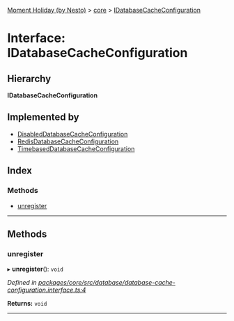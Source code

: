 [Moment Holiday (by Nesto)](../README.md) > [core](../modules/core.md) > [IDatabaseCacheConfiguration](../interfaces/core.idatabasecacheconfiguration.md)

# Interface: IDatabaseCacheConfiguration

## Hierarchy

**IDatabaseCacheConfiguration**

## Implemented by

* [DisabledDatabaseCacheConfiguration](../classes/core.disableddatabasecacheconfiguration.md)
* [RedisDatabaseCacheConfiguration](../classes/core.redisdatabasecacheconfiguration.md)
* [TimebasedDatabaseCacheConfiguration](../classes/core.timebaseddatabasecacheconfiguration.md)

## Index

### Methods

* [unregister](core.idatabasecacheconfiguration.md#unregister)

---

## Methods

<a id="unregister"></a>

###  unregister

▸ **unregister**(): `void`

*Defined in [packages/core/src/database/database-cache-configuration.interface.ts:4](https://github.com/nesto-software/moment-holiday/blob/c39e49d/packages/core/src/database/database-cache-configuration.interface.ts#L4)*

**Returns:** `void`

___

